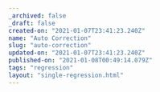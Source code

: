 ```yaml
---
_archived: false
_draft: false
created-on: "2021-01-07T23:41:23.240Z"
name: "Auto Correction"
slug: "auto-correction"
updated-on: "2021-01-07T23:41:23.240Z"
published-on: "2021-01-08T00:49:14.079Z"
tags: "regression"
layout: "single-regression.html"
---
```



